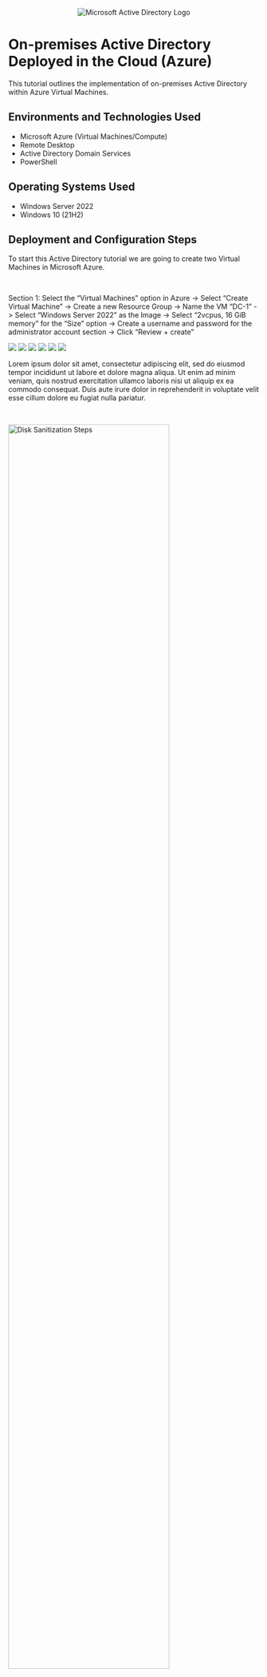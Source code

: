 <p align="center">
<img src="https://i.imgur.com/pU5A58S.png" alt="Microsoft Active Directory Logo"/>
</p>

<h1>On-premises Active Directory Deployed in the Cloud (Azure)</h1>
This tutorial outlines the implementation of on-premises Active Directory within Azure Virtual Machines.<br />

<h2>Environments and Technologies Used</h2>

- Microsoft Azure (Virtual Machines/Compute)
- Remote Desktop
- Active Directory Domain Services
- PowerShell

<h2>Operating Systems Used </h2>

- Windows Server 2022
- Windows 10 (21H2)

<h2>Deployment and Configuration Steps</h2>

<p>To start this Active Directory tutorial we are going to create two Virtual Machines in Microsoft Azure.
</p>
<p>
</p>
<br />
<p>Section 1: Select the “Virtual Machines” option in Azure -> Select “Create Virtual Machine” -> Create a new Resource Group -> Name the VM “DC-1” -> Select “Windows Server 2022” as the Image -> Select “2vcpus, 16 GiB memory” for the “Size” option -> Create a username and password for the administrator account section -> Click “Review + create”</p>
<img src="https://gyazo.com/e6a9e290e25895dc34d4e02d354ce40b">
<img src="https://gyazo.com/d2fee5c127c16f240c64fc22addabeb3">
<img src="https://gyazo.com/30ddb13bc9a509331963818d763f0be1">
<img src="https://gyazo.com/d0aa64b7d15ae739868fcbe3c515a09f">
<img src="https://gyazo.com/142bdf7bba1856b23b5d6bc7287ff0ce">
<img src="https://gyazo.com/82b68c920f205e3635850a113b6d3ea7">
<p>
Lorem ipsum dolor sit amet, consectetur adipiscing elit, sed do eiusmod tempor incididunt ut labore et dolore magna aliqua. Ut enim ad minim veniam, quis nostrud exercitation ullamco laboris nisi ut aliquip ex ea commodo consequat. Duis aute irure dolor in reprehenderit in voluptate velit esse cillum dolore eu fugiat nulla pariatur.
</p>
<br />

<p>
<img src="https://i.imgur.com/DJmEXEB.png" height="80%" width="80%" alt="Disk Sanitization Steps"/>
</p>
<p>
Lorem ipsum dolor sit amet, consectetur adipiscing elit, sed do eiusmod tempor incididunt ut labore et dolore magna aliqua. Ut enim ad minim veniam, quis nostrud exercitation ullamco laboris nisi ut aliquip ex ea commodo consequat. Duis aute irure dolor in reprehenderit in voluptate velit esse cillum dolore eu fugiat nulla pariatur.
</p>
<br />

